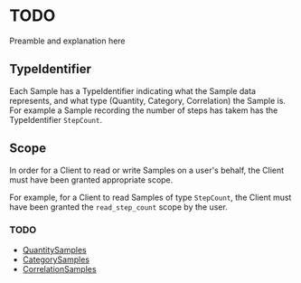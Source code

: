 # TODO

Preamble and explanation here

## TypeIdentifier

Each Sample has a TypeIdentifier indicating what the Sample data represents, and what type (Quantity, Category, Correlation) the Sample is. For example a Sample recording the number of steps has takem has the TypeIdentifier `StepCount`.

## Scope

In order for a Client to read or write Samples on a user's behalf, the Client must have been granted appropriate scope.

For example, for a Client to read Samples of type `StepCount`, the Client must have been granted the `read_step_count` scope by the user.

### TODO

* [QuantitySamples](quantity_samples.md)
* [CategorySamples](category_samples.md)
* [CorrelationSamples](correlation_samples.md)
